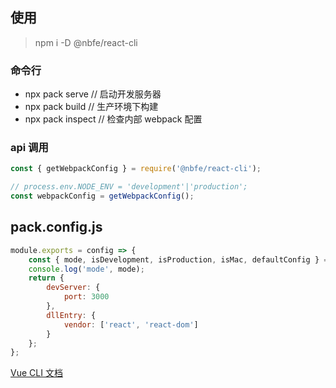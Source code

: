 ## 使用

> npm i -D @nbfe/react-cli

### 命令行

-   npx pack serve // 启动开发服务器
-   npx pack build // 生产环境下构建
-   npx pack inspect // 检查内部 webpack 配置

### api 调用

```js
const { getWebpackConfig } = require('@nbfe/react-cli');

// process.env.NODE_ENV = 'development'|'production';
const webpackConfig = getWebpackConfig();
```

## pack.config.js

```js
module.exports = config => {
    const { mode, isDevelopment, isProduction, isMac, defaultConfig } = config;
    console.log('mode', mode);
    return {
        devServer: {
            port: 3000
        },
        dllEntry: {
            vendor: ['react', 'react-dom']
        }
    };
};
```


[Vue CLI 文档](https://cli.vuejs.org/zh/guide/)
